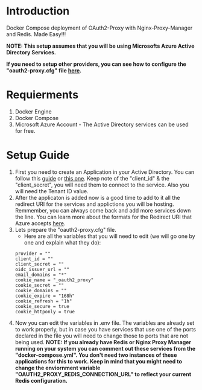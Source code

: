 # Introduction 
Docker Compose deployment of OAuth2-Proxy with Nginx-Proxy-Manager and Redis. Made Easy!!!

**NOTE: This setup assumes that you will be using Microsofts Azure Active Directory Services.**

**If you need to setup other providers, you can see how to configure the "oauth2-proxy.cfg" file [here](https://oauth2-proxy.github.io/oauth2-proxy/docs/configuration/oauth_provider).**


# Requierments
1. Docker Engine
2. Docker Compose
3. Microsoft Azure Account - The Active Directory services can be used for free.

# Setup Guide
1. First you need to create an Application in your Active Directory. You can follow this [guide](https://oauth2-proxy.github.io/oauth2-proxy/docs/configuration/oauth_provider#azure-auth-provider) or [this one](https://docs.microsoft.com/en-us/azure/active-directory/develop/quickstart-register-app). Keep note of the "client_id" & the "client_secret", you will need them to connect to the service. Also you will need the Tenant ID value.
2. After the applicaton is added now is a good time to add to it all the redirect URI for the services and applictions you will be hosting. Remmember, you can always come back and add more services down the line. You can learn more about the formats for the Redirect URI that Azure accepts [here](https://docs.microsoft.com/en-us/azure/active-directory/develop/reply-url).
3. Lets prepare the "oauth2-proxy.cfg" file.
    - Here are all the variables that you will need to edit (we will go one by one and explain what they do):
    ```code
    provider = ""
    client_id = ""
    client_secret = ""
    oidc_issuer_url = ""
    email_domains = "*"
    cookie_name = "_oauth2_proxy"
    cookie_secret = ""
    cookie_domains = ""
    cookie_expire = "168h"
    cookie_refresh = "1h"
    cookie_secure = true
    cookie_httponly = true
    ```
4. Now you can edit the variables in .env file. The variables are already set to work properly, but in case you have services that use one of the ports declared in the file you will need to change those to ports that are not being used. **NOTE: If you already have Redis or Nginx Proxy Manager running on your system you can comment out these services from the "docker-compose.yml". You don't need two instances of these applications for this to work. Keep in mind that you might need to change the enviornment variable "OAUTH2_PROXY_REDIS_CONNECTION_URL" to reflect your current Redis configuration.**

